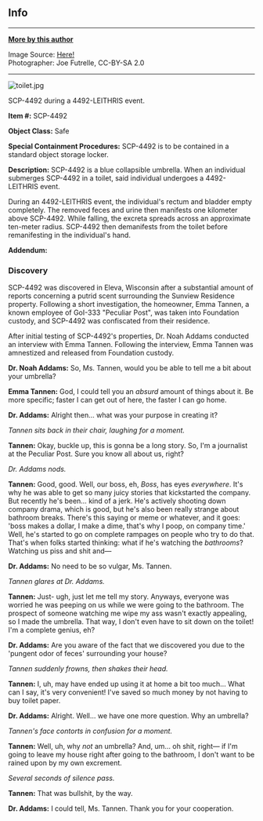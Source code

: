 Info
----

* * *

**[More by this author](http://www.scp-wiki.net/ellie3-gimmick-free)**

Image Source: [Here!](https://commons.wikimedia.org/wiki/File:It%27s_an_umbrella_in_a_toilet_(2308844594).jpg)  
Photographer: Joe Futrelle, CC-BY-SA 2.0

* * *

![toilet.jpg](http://scp-wiki.wdfiles.com/local--files/scp-4492/toilet.jpg)

SCP-4492 during a 4492-LEITHRIS event.

**Item #:** SCP-4492

**Object Class:** Safe

**Special Containment Procedures:** SCP-4492 is to be contained in a standard object storage locker.

**Description:** SCP-4492 is a blue collapsible umbrella. When an individual submerges SCP-4492 in a toilet, said individual undergoes a 4492-LEITHRIS event.

During an 4492-LEITHRIS event, the individual's rectum and bladder empty completely. The removed feces and urine then manifests one kilometer above SCP-4492. While falling, the excreta spreads across an approximate ten-meter radius. SCP-4492 then demanifests from the toilet before remanifesting in the individual's hand.

**Addendum:**

### Discovery

  
SCP-4492 was discovered in Eleva, Wisconsin after a substantial amount of reports concerning a putrid scent surrounding the Sunview Residence property. Following a short investigation, the homeowner, Emma Tannen, a known employee of GoI-333 "Peculiar Post", was taken into Foundation custody, and SCP-4492 was confiscated from their residence.

After initial testing of SCP-4492's properties, Dr. Noah Addams conducted an interview with Emma Tannen. Following the interview, Emma Tannen was amnestized and released from Foundation custody.

**<Begin Log>**

**Dr. Noah Addams:** So, Ms. Tannen, would you be able to tell me a bit about your umbrella?

**Emma Tannen:** God, I could tell you an _absurd_ amount of things about it. Be more specific; faster I can get out of here, the faster I can go home.

**Dr. Addams:** Alright then… what was your purpose in creating it?

_Tannen sits back in their chair, laughing for a moment._

**Tannen:** Okay, buckle up, this is gonna be a long story. So, I'm a journalist at the Peculiar Post. Sure you know all about us, right?

_Dr. Addams nods._

**Tannen:** Good, good. Well, our boss, eh, _Boss_, has eyes _everywhere_. It's why he was able to get so many juicy stories that kickstarted the company. But recently he's been… kind of a jerk. He's actively shooting down company drama, which is good, but he's also been really strange about bathroom breaks. There's this saying or meme or whatever, and it goes: 'boss makes a dollar, I make a dime, that's why I poop, on company time.' Well, he's started to go on complete rampages on people who try to do that. That's when folks started thinking: what if he's watching the _bathrooms_? Watching us piss and shit and—

**Dr. Addams:** No need to be so vulgar, Ms. Tannen.

_Tannen glares at Dr. Addams._

**Tannen:** Just- ugh, just let me tell my story. Anyways, everyone was worried he was peeping on us while we were going to the bathroom. The prospect of someone watching me wipe my ass wasn't exactly appealing, so I made the umbrella. That way, I don't even have to sit down on the toilet! I'm a complete genius, eh?

**Dr. Addams:** Are you aware of the fact that we discovered you due to the 'pungent odor of feces' surrounding your house?

_Tannen suddenly frowns, then shakes their head._

**Tannen:** I, uh, may have ended up using it at home a bit too much… What can I say, it's very convenient! I've saved so much money by not having to buy toilet paper.

**Dr. Addams:** Alright. Well… we have one more question. Why an umbrella?

_Tannen's face contorts in confusion for a moment._

**Tannen:** Well, uh, why _not_ an umbrella? And, um… oh shit, right— if I'm going to leave my house right after going to the bathroom, I don't want to be rained upon by my own excrement.

_Several seconds of silence pass._

**Tannen:** That was bullshit, by the way.

**Dr. Addams:** I could tell, Ms. Tannen. Thank you for your cooperation.

**<End Log>**